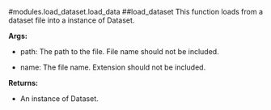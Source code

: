 #modules.load_dataset.load_data
##load_dataset
This function loads from a dataset file into a instance of Dataset.

**Args:**

* path: The path to the file. File name should not be included.

* name: The file name. Extension should not be included.


**Returns:**

* An instance of Dataset.


